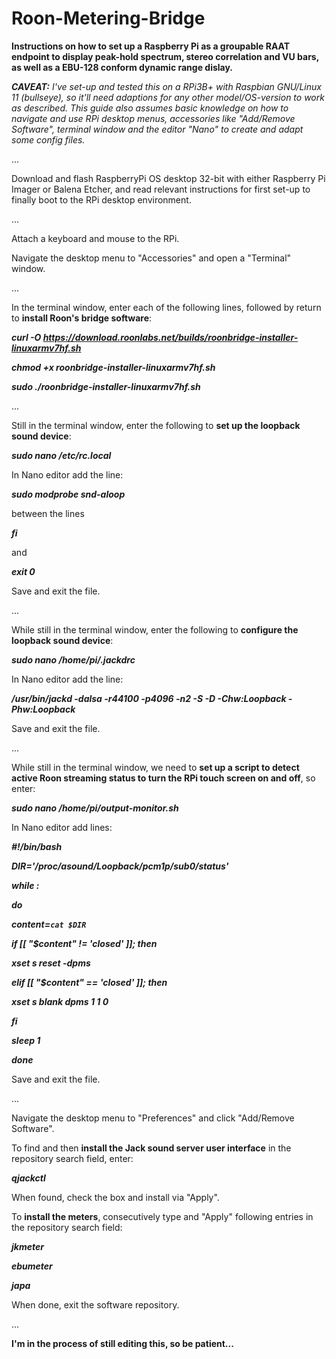 # Roon-Metering-Bridge
**Instructions on how to set up a Raspberry Pi as a groupable RAAT endpoint to display peak-hold spectrum, stereo correlation and VU bars, as well as a EBU-128 conform dynamic range dislay.**

***CAVEAT:***
*I've set-up and tested this on a RPi3B+ with Raspbian GNU/Linux 11 (bullseye), so it'll need adaptions for any other model/OS-version to work as described.
This guide also assumes basic knowledge on how to navigate and use RPi desktop menus, accessories like "Add/Remove Software", terminal window and the editor "Nano" to create and adapt some config files.*

...

Download and flash RaspberryPi OS desktop 32-bit with either Raspberry Pi Imager or Balena Etcher, and read relevant instructions for first set-up to finally boot to the RPi desktop environment.

...

Attach a keyboard and mouse to the RPi.

Navigate the desktop menu to "Accessories" and open a "Terminal" window.

...

In the terminal window, enter each of the following lines, followed by return to **install Roon's bridge software**:

***curl -O https://download.roonlabs.net/builds/roonbridge-installer-linuxarmv7hf.sh***

***chmod +x roonbridge-installer-linuxarmv7hf.sh***

***sudo ./roonbridge-installer-linuxarmv7hf.sh***

...

Still in the terminal window, enter the following to **set up the loopback sound device**:

***sudo nano /etc/rc.local***

In Nano editor add the line:

***sudo modprobe snd-aloop***

between the lines

***fi***

and 

***exit 0***

Save and exit the file.

...


While still in the terminal window, enter the following to **configure the loopback sound device**:

***sudo nano /home/pi/.jackdrc***

In Nano editor add the line:

***/usr/bin/jackd -dalsa -r44100 -p4096 -n2 -S -D -Chw:Loopback -Phw:Loopback***

Save and exit the file.

...

While still in the terminal window, we need to **set up a script to detect active Roon streaming status to turn the RPi touch screen on and off**, so enter:

***sudo nano /home/pi/output-monitor.sh***

In Nano editor add lines:

***#!/bin/bash***

***DIR='/proc/asound/Loopback/pcm1p/sub0/status'***

***while :***

***do***

***content=`cat $DIR`***

***if [[ "$content" != 'closed' ]]; then***

***xset s reset -dpms***

***elif [[ "$content" == 'closed' ]]; then***

***xset s blank dpms 1 1 0***

***fi***

***sleep 1***

***done***

Save and exit the file.

...

Navigate the desktop menu to "Preferences" and click "Add/Remove Software".

To find and then **install the Jack sound server user interface** in the repository search field, enter:

***qjackctl***

When found, check the box and install via "Apply".

To **install the meters**, consecutively type and "Apply" following entries in the repository search field:

***jkmeter***

***ebumeter***

***japa***

When done, exit the software repository.

...



**I'm in the process of still editing this, so be patient...**
